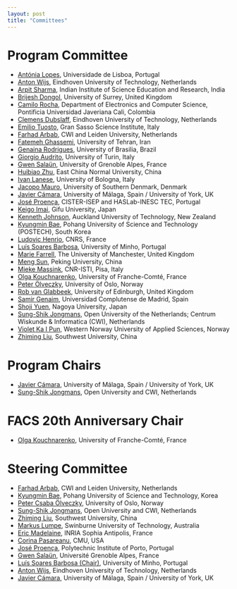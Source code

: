 ```yaml
---
layout: post
title: "Committees"
---
```


# Program Committee

- [Antónia Lopes](mal@di.fc.ul.pt), Universidade de Lisboa, Portugal
- [Anton Wijs](A.J.Wijs@tue.nl), Eindhoven University of Technology, Netherlands
- [Arpit Sharma](arpit@iiserb.ac.in), Indian Institute of Science Education and Research, India
- [Brijesh Dongol](b.dongol@surrey.ac.uk), University of Surrey, United Kingdom
- [Camilo Rocha](camilo.rocha@gmail.com), Department of Electronics and Computer Science, Pontificia Universidad Javeriana Cali, Colombia
- [Clemens Dubslaff](c.dubslaff@tue.nl), Eindhoven University of Technology, Netherlands
- [Emilio Tuosto](emilio.tuosto@gssi.it), Gran Sasso Science Institute, Italy
- [Farhad Arbab](farhad@cwi.nl), CWI and Leiden University, Netherlands
- [Fatemeh Ghassemi](fa.ghassemi@gmail.com), University of Tehran, Iran
- [Genaina Rodrigues](genaina@unb.br), University of Brasilia, Brazil
- [Giorgio Audrito](giorgio.audrito@unito.it), University of Turin, Italy
- [Gwen Salaün](Gwen.Salaun@inria.fr), University of Grenoble Alpes, France
- [Huibiao Zhu](hbzhu@sei.ecnu.edu.cn), East China Normal University, China
- [Ivan Lanese](ivan.lanese@gmail.com), University of Bologna, Italy
- [Jacopo Mauro](mauro.jacopo@gmail.com), University of Southern Denmark, Denmark
- [Javier Cámara](https://javier-camara.github.io/), University of Málaga, Spain / University of York, UK
- [José Proença](pro@isep.ipp.pt), CISTER-ISEP and HASLab-INESC TEC, Portugal
- [Keigo Imai](keigo.imai@gmail.com), Gifu University, Japan
- [Kenneth Johnson](kenneth.johnson@aut.ac.nz), Auckland University of Technology, New Zealand
- [Kyungmin Bae](kmbae@postech.ac.kr), Pohang University of Science and Technology (POSTECH), South Korea
- [Ludovic Henrio](ludovic.henrio@ens-lyon.fr), CNRS, France
- [Luís Soares Barbosa](lsb@di.uminho.pt), University of Minho, Portugal
- [Marie Farrell](marie.farrell@manchester.ac.uk), The University of Manchester, United Kingdom
- [Meng Sun](sunm@pku.edu.cn), Peking University, China
- [Mieke Massink](mieke.massink@isti.cnr.it), CNR-ISTI, Pisa, Italy
- [Olga Kouchnarenko](olga.kouchnarenko@femto-st.fr), University of Franche-Comté, France
- [Peter Ölveczky](peterol@ifi.uio.no), University of Oslo, Norway
- [Rob van Glabbeek](rvg@cs.stanford.edu), University of Edinburgh, United Kingdom
- [Samir Genaim](genaim@gmail.com), Universidad Complutense de Madrid, Spain
- [Shoji Yuen](yuen@i.nagoya-u.ac.jp), Nagoya University, Japan
- [Sung-Shik Jongmans](ssj@ou.nl), Open University of the Netherlands; Centrum Wiskunde & Informatica (CWI), Netherlands
- [Violet Ka I Pun](violet@foldr.org), Western Norway University of Applied Sciences, Norway
- [Zhiming Liu](zhimingliu88@swu.edu.cn), Southwest University, China

# Program Chairs

 - [Javier C&aacute;mara](https://javier-camara.github.io/), University of M&aacute;laga, Spain / University of York, UK
 - [Sung-Shik Jongmans](https://sungshik.github.io/), Open University and CWI, Netherlands

# FACS 20th Anniversary Chair

- [Olga Kouchnarenko](olga.kouchnarenko@femto-st.fr), University of Franche-Comté, France

# Steering Committee

 - [Farhad Arbab](https://homepages.cwi.nl/~farhad/), CWI and Leiden University, Netherlands
 - [Kyungmin Bae](http://sv.postech.ac.kr/~kmbae/), Pohang University of Science and Technology, Korea
 - [Peter Csaba Ölveczky](https://olveczky.se/), University of Oslo, Norway
 - [Sung-Shik Jongmans](https://sungshik.github.io/), Open University and CWI, Netherlands
 - [Zhiming Liu](http://cis.swu.edu.cn/info/1013/1154.htm), Southwest University, China
 - [Markus Lumpe](https://www.swinburne.edu.au/research/our-research/access-our-research/find-a-researcher-or-supervisor/researcher-profile/?id=mlumpe), Swinburne University of Technology, Australia
 - [Eric Madelaine](http://www-sop.inria.fr/members/Eric.Madelaine/), INRIA Sophia Antipolis, France
 - [Corina Pasareanu](https://www.cylab.cmu.edu/directory/bios/pasareanu-corina.html), CMU, USA
 - [José Proença](https://jose.proenca.org/), Polytechnic Institute of Porto, Portugal
 - [Gwen Salaün](https://convecs.inria.fr/people/Gwen.Salaun/), Université Grenoble Alpes, France
 - [Luís Soares Barbosa (Chair)](https://unu.edu/experts/luis-soares-barbosa.html), University of Minho, Portugal
 - [Anton Wijs](https://www.win.tue.nl/~awijs/), Eindhoven University of Technology, Netherlands
- [Javier Cámara](https://javier-camara.github.io/), University of Málaga, Spain / University of York, UK